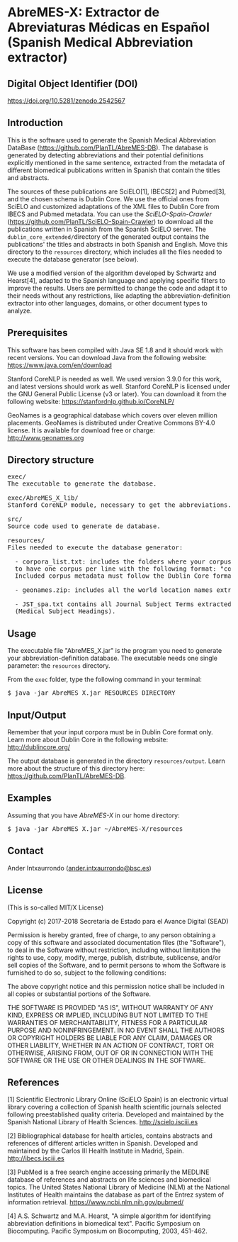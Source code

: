 # AbreMES-X: Extractor de Abreviaturas Médicas en Español (Spanish Medical Abbreviation extractor)


##  Digital Object Identifier (DOI)

https://doi.org/10.5281/zenodo.2542567


## Introduction

This is the software used to generate the Spanish Medical Abbreviation DataBase (https://github.com/PlanTL/AbreMES-DB). 
The database is generated by detecting abbreviations and their potential definitions explicitly mentioned in the same 
sentence, extracted from the metadata of different biomedical publications written in Spanish that contain the titles 
and abstracts. 

The sources of these publications are SciELO[1], IBECS[2] and Pubmed[3], and the chosen schema is Dublin Core. 
We use the official ones from SciELO and customized adaptations of the XML files to Dublin Core from IBECS and 
Pubmed metadata. 
You can use the *SciELO-Spain-Crawler* (https://github.com/PlanTL/SciELO-Spain-Crawler) to download all the publications 
written in Spanish from the Spanish SciELO server. The `dublin_core_extended/`directory of the generated output contains 
the publications' the titles and abstracts in both Spanish and English. Move this directory to the `resources` directory, 
which includes all the files needed to execute the database generator (see below).

We use a modified version of the algorithm developed by Schwartz and Hearst[4], adapted to the Spanish language and 
applying specific filters to improve the results. Users are permitted to change the code and adapt it to their needs without 
any restrictions, like adapting the abbreviation-definition extractor into other languages, domains, or other document types 
to analyze.


## Prerequisites

This software has been compiled with Java SE 1.8 and it should work with recent versions. You can download Java from the following website: https://www.java.com/en/download

Stanford CoreNLP is needed as well. We used version 3.9.0 for this work, and latest versions should work as well. Stanford CoreNLP is licensed under the GNU General Public License (v3 or later). You can download it from the following website: https://stanfordnlp.github.io/CoreNLP/

GeoNames is a geographical database which covers over eleven million placements. GeoNames is distributed under Creative Commons BY-4.0 license. It is available for download free or charge: http://www.geonames.org


## Directory structure

<pre>
exec/
The executable to generate the database.

exec/AbreMES_X_lib/
Stanford CoreNLP module, necessary to get the abbreviations.

src/
Source code used to generate de database.

resources/
Files needed to execute the database generator:

  - corpora_list.txt: includes the folders where your corpus metadata are stored. The file needs 
  to have one corpus per line with the following format: "corpus_name {TAB} corpus_folder". 
  Included corpus metadata must follow the Dublin Core format.
  
  - geonames.zip: includes all the world location names extracted from GeoNames.
  
  - JST_spa.txt contains all Journal Subject Terms extracted from the Spanish edition of MeSH 
  (Medical Subject Headings). 
</pre>


## Usage

The executable file "AbreMES_X.jar" is the program you need to generate your abbreviation-definition database. The 
executable needs one single parameter: the `resources` directory. 

From the `exec` folder, type the following command in your terminal: 

<pre>
$ java -jar AbreMES_X.jar RESOURCES_DIRECTORY
</pre>


## Input/Output

Remember that your input corpora must be in Dublin Core format only. Learn more about Dublin Core in the following 
website: http://dublincore.org/

The output database is generated in the directory `resources/output`. Learn more about the structure of this directory 
here: https://github.com/PlanTL/AbreMES-DB.


## Examples

Assuming that you have *AbreMES-X* in our home directory:

<pre>
$ java -jar AbreMES_X.jar ~/AbreMES-X/resources 
</pre>


## Contact

Ander Intxaurrondo (ander.intxaurrondo@bsc.es)


## License

(This is so-called MIT/X License)

Copyright (c) 2017-2018 Secretaría de Estado para el Avance Digital (SEAD)

Permission is hereby granted, free of charge, to any person obtaining a copy of this software and associated documentation files (the "Software"), to deal in the Software without restriction, including without limitation the rights to use, copy, modify, merge, publish, distribute, sublicense, and/or sell copies of the Software, and to permit persons to whom the Software is furnished to do so, subject to the following conditions:

The above copyright notice and this permission notice shall be included in all copies or substantial portions of the Software.

THE SOFTWARE IS PROVIDED "AS IS", WITHOUT WARRANTY OF ANY KIND, EXPRESS OR IMPLIED, INCLUDING BUT NOT LIMITED TO THE WARRANTIES OF MERCHANTABILITY, FITNESS FOR A PARTICULAR PURPOSE AND NONINFRINGEMENT. IN NO EVENT SHALL THE AUTHORS OR COPYRIGHT HOLDERS BE LIABLE FOR ANY CLAIM, DAMAGES OR OTHER LIABILITY, WHETHER IN AN ACTION OF CONTRACT, TORT OR OTHERWISE, ARISING FROM, OUT OF OR IN CONNECTION WITH THE SOFTWARE OR THE USE OR OTHER DEALINGS IN THE SOFTWARE. 

## References

[1] Scientific Electronic Library Online (SciELO Spain) is an electronic virtual library covering a collection of Spanish health scientific journals selected following preestablished quality criteria. Developed and maintained by the Spanish National Library of Health Sciences.  http://scielo.isciii.es

[2] Bibliographical database for health articles, contains abstracts and references of different articles written in Spanish. Developed and maintained by the Carlos III Health Institute in Madrid, Spain. http://ibecs.isciii.es

[3] PubMed is a free search engine accessing primarily the MEDLINE database of references and abstracts on life sciences and biomedical topics. The United States National Library of Medicine (NLM) at the National Institutes of Health maintains the database as part of the Entrez system of information retrieval. https://www.ncbi.nlm.nih.gov/pubmed/

[4] A.S. Schwartz and M.A. Hearst, "A simple algorithm for identifying abbreviation definitions in biomedical text". Pacific Symposium on Biocomputing. Pacific Symposium on Biocomputing, 2003, 451-462.
